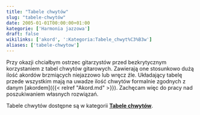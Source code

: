 ```yaml
---
title: "Tabele chwytów"
slug: "tabele-chwytów"
date: 2005-01-01T00:00:00+01:00
kategorie: ['Harmonia jazzowa']
draft: false
wikilinks: ['akord', ':Kategoria:Tabele_chwyt%C3%B3w']
aliases: ['tabele-chwytow']
---
```

Przy okazji chciałbym ostrzec gitarzystów przed bezkrytycznym
korzystaniem z tabel chwytów gitarowych. Zawierają one stosunkowo dużą
ilość akordów brzmiących niejazzowo lub wręcz źle. Układający tabelę
przede wszystkim mają na uwadze ilość chwytów formalnie zgodnych z danym
[akordem]({{< relref "Akord.md" >}}). Zachęcam więc do pracy nad poszukiwaniem
własnych rozwiązań.

Tabele chwytów dostępne są w kategorii **[Tabele
chwytów](/kategorie/tabele-chwytów "Kategoria Tabele chwytów")**.

